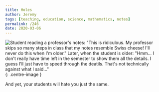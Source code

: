 ```yaml
---
title: Holes
author: Jeremy
tags: [teaching, education, science, mathematics, notes]
permalink: /246
date: 2020-03-06
---
```


![Student reading a professor's notes: "This is ridiculous. My professor skips so many steps in class that my notes resemble Swiss cheese! I'll never do this when I'm older." Later, when the student is older: "Hmm... I don't really have time left in the semester to show them all the details. I guess I'll just have to speed through the deatils. That's not technically against what I said..."](https://res.cloudinary.com/dh3hm8pb7/image/upload/c_scale,q_auto:best,w_615/v1535842782/Handwaving/Published/Holes.png){: .centre-image }

And yet, your students will hate you just the same.
